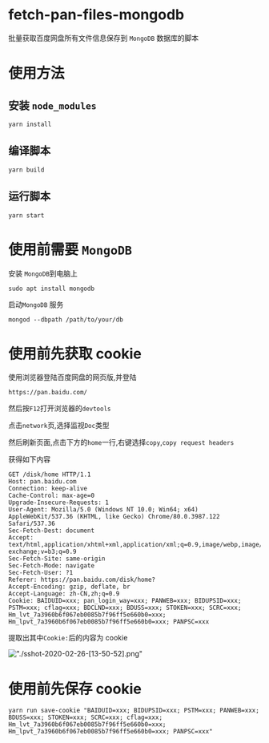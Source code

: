 # fetch-pan-files-mongodb

批量获取百度网盘所有文件信息保存到 `MongoDB` 数据库的脚本

# 使用方法

## 安装 `node_modules`

```shell
yarn install
```

## 编译脚本

```shell
yarn build
```

## 运行脚本

```shell
yarn start
```

# 使用前需要 `MongoDB`

安装 `MongoDB`到电脑上

```shell
sudo apt install mongodb
```

启动`MongoDB` 服务

```shell
mongod --dbpath /path/to/your/db
```

# 使用前先获取 cookie

使用浏览器登陆百度网盘的网页版,并登陆

`https://pan.baidu.com/`

然后按`F12`打开浏览器的`devtools`

点击`network`页,选择监视`Doc`类型

然后刷新页面,点击下方的`home`一行,右键选择`copy`,`copy request headers`

获得如下内容

```
GET /disk/home HTTP/1.1
Host: pan.baidu.com
Connection: keep-alive
Cache-Control: max-age=0
Upgrade-Insecure-Requests: 1
User-Agent: Mozilla/5.0 (Windows NT 10.0; Win64; x64) AppleWebKit/537.36 (KHTML, like Gecko) Chrome/80.0.3987.122 Safari/537.36
Sec-Fetch-Dest: document
Accept: text/html,application/xhtml+xml,application/xml;q=0.9,image/webp,image/apng,*/*;q=0.8,application/signed-exchange;v=b3;q=0.9
Sec-Fetch-Site: same-origin
Sec-Fetch-Mode: navigate
Sec-Fetch-User: ?1
Referer: https://pan.baidu.com/disk/home?
Accept-Encoding: gzip, deflate, br
Accept-Language: zh-CN,zh;q=0.9
Cookie: BAIDUID=xxx; pan_login_way=xxx; PANWEB=xxx; BIDUPSID=xxx; PSTM=xxx; cflag=xxx; BDCLND=xxx; BDUSS=xxx; STOKEN=xxx; SCRC=xxx; Hm_lvt_7a3960b6f067eb0085b7f96ff5e660b0=xxx; Hm_lpvt_7a3960b6f067eb0085b7f96ff5e660b0=xxx; PANPSC=xxx

```

提取出其中`Cookie:`后的内容为 cookie

!["./sshot-2020-02-26-[13-50-52].png"]("./sshot-2020-02-26-[13-50-52].png")

# 使用前先保存 cookie

```shell
yarn run save-cookie "BAIDUID=xxx; BIDUPSID=xxx; PSTM=xxx; PANWEB=xxx; BDUSS=xxx; STOKEN=xxx; SCRC=xxx; cflag=xxx; Hm_lvt_7a3960b6f067eb0085b7f96ff5e660b0=xxx; Hm_lpvt_7a3960b6f067eb0085b7f96ff5e660b0=xxx; PANPSC=xxx"
```

